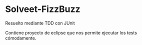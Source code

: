 Solveet-FizzBuzz
=========================

Resuelto mediante TDD con JUnit

Contiene proyecto de eclipse que nos permite ejecutar los tests cómodamente.
